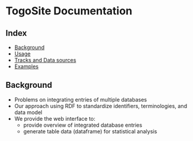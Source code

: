 # TogoSite Documentation

## Index

- [Background](#background)
- [Usage](usage.md)
- [Tracks and Data sources](tracks-and-data-sources.md)
- [Examples](examples.md)

## Background

- Problems on integrating entries of multiple databases
- Our approach using RDF to standardize identifiers, terminologies, and data model
- We provide the web interface to:
  - provide overview of integrated database entries
  - generate table data (dataframe) for statistical analysis
